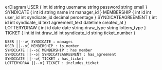 erDiagram
    USER {
        int id
        string username
        string password
        string email
    }
    SYNDICATE {
        int id
        string name
        int manager_id
    }
    MEMBERSHIP {
        int id
        int user_id
        int syndicate_id
        decimal percentage
    }
    SYNDICATEAGREEMENT {
        int id
        int syndicate_id
        text agreement_text
        datetime created_at
    }
    LOTTERYDRAW {
        int id
        date date
        string draw_type
        string lottery_type
    }
    TICKET {
        int id
        int draw_id
        int syndicate_id
        string ticket_number
    }

    USER ||--o{ SYNDICATE : manages
    USER ||--o{ MEMBERSHIP : is_member
    SYNDICATE ||--o{ MEMBERSHIP : has_member
    SYNDICATE ||--o| SYNDICATEAGREEMENT : has_agreement
    SYNDICATE ||--o{ TICKET : has_ticket
    LOTTERYDRAW ||--o{ TICKET : includes_ticket
